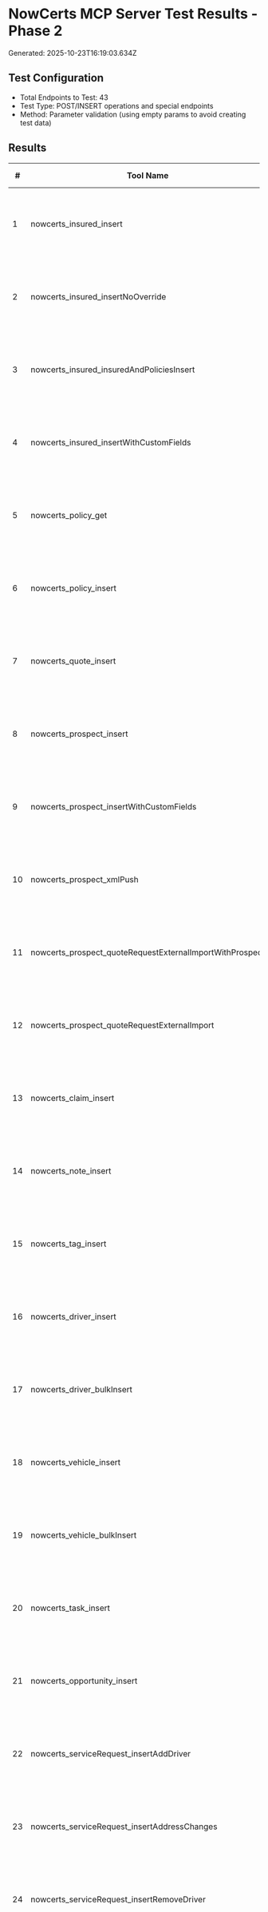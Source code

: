 # NowCerts MCP Server Test Results - Phase 2
Generated: 2025-10-23T16:19:03.634Z

## Test Configuration
- Total Endpoints to Test: 43
- Test Type: POST/INSERT operations and special endpoints
- Method: Parameter validation (using empty params to avoid creating test data)

## Results

| # | Tool Name | Status | Response Time | Error Details | Notes |
|---|-----------|--------|---------------|---------------|-------|
| 1 | nowcerts_insured_insert | ⚠️ WARNING | 30ms | - | Expected validation error but succeeded - check if data was created |
| 2 | nowcerts_insured_insertNoOverride | ⚠️ WARNING | 10ms | - | Expected validation error but succeeded - check if data was created |
| 3 | nowcerts_insured_insuredAndPoliciesInsert | ⚠️ WARNING | 9ms | - | Expected validation error but succeeded - check if data was created |
| 4 | nowcerts_insured_insertWithCustomFields | ⚠️ WARNING | 6ms | - | Expected validation error but succeeded - check if data was created |
| 5 | nowcerts_policy_get | ⚠️ WARNING | 6ms | - | Expected validation error but succeeded - check if data was created |
| 6 | nowcerts_policy_insert | ⚠️ WARNING | 7ms | - | Expected validation error but succeeded - check if data was created |
| 7 | nowcerts_quote_insert | ⚠️ WARNING | 6ms | - | Expected validation error but succeeded - check if data was created |
| 8 | nowcerts_prospect_insert | ⚠️ WARNING | 8ms | - | Expected validation error but succeeded - check if data was created |
| 9 | nowcerts_prospect_insertWithCustomFields | ⚠️ WARNING | 7ms | - | Expected validation error but succeeded - check if data was created |
| 10 | nowcerts_prospect_xmlPush | ⚠️ WARNING | 8ms | - | Expected validation error but succeeded - check if data was created |
| 11 | nowcerts_prospect_quoteRequestExternalImportWithProspect | ⚠️ WARNING | 6ms | - | Expected validation error but succeeded - check if data was created |
| 12 | nowcerts_prospect_quoteRequestExternalImport | ⚠️ WARNING | 5ms | - | Expected validation error but succeeded - check if data was created |
| 13 | nowcerts_claim_insert | ⚠️ WARNING | 8ms | - | Expected validation error but succeeded - check if data was created |
| 14 | nowcerts_note_insert | ⚠️ WARNING | 4ms | - | Expected validation error but succeeded - check if data was created |
| 15 | nowcerts_tag_insert | ⚠️ WARNING | 5ms | - | Expected validation error but succeeded - check if data was created |
| 16 | nowcerts_driver_insert | ⚠️ WARNING | 5ms | - | Expected validation error but succeeded - check if data was created |
| 17 | nowcerts_driver_bulkInsert | ⚠️ WARNING | 7ms | - | Expected validation error but succeeded - check if data was created |
| 18 | nowcerts_vehicle_insert | ⚠️ WARNING | 4ms | - | Expected validation error but succeeded - check if data was created |
| 19 | nowcerts_vehicle_bulkInsert | ⚠️ WARNING | 4ms | - | Expected validation error but succeeded - check if data was created |
| 20 | nowcerts_task_insert | ⚠️ WARNING | 6ms | - | Expected validation error but succeeded - check if data was created |
| 21 | nowcerts_opportunity_insert | ⚠️ WARNING | 5ms | - | Expected validation error but succeeded - check if data was created |
| 22 | nowcerts_serviceRequest_insertAddDriver | ⚠️ WARNING | 6ms | - | Expected validation error but succeeded - check if data was created |
| 23 | nowcerts_serviceRequest_insertAddressChanges | ⚠️ WARNING | 7ms | - | Expected validation error but succeeded - check if data was created |
| 24 | nowcerts_serviceRequest_insertRemoveDriver | ⚠️ WARNING | 5ms | - | Expected validation error but succeeded - check if data was created |
| 25 | nowcerts_serviceRequest_insertReplaceDriver | ⚠️ WARNING | 6ms | - | Expected validation error but succeeded - check if data was created |
| 26 | nowcerts_serviceRequest_insertVehicleTransfer | ⚠️ WARNING | 7ms | - | Expected validation error but succeeded - check if data was created |
| 27 | nowcerts_serviceRequest_insertGeneric | ⚠️ WARNING | 6ms | - | Expected validation error but succeeded - check if data was created |
| 28 | nowcerts_customPanel_insert | ⚠️ WARNING | 7ms | - | Expected validation error but succeeded - check if data was created |
| 29 | nowcerts_sms_insert | ⚠️ WARNING | 6ms | - | Expected validation error but succeeded - check if data was created |
| 30 | nowcerts_sms_twilio | ⚠️ WARNING | 5ms | - | Expected validation error but succeeded - check if data was created |
| 31 | nowcerts_principal_insert | ⚠️ WARNING | 5ms | - | Expected validation error but succeeded - check if data was created |
| 32 | nowcerts_property_insert | ⚠️ WARNING | 4ms | - | Expected validation error but succeeded - check if data was created |
| 33 | nowcerts_property_insertOrUpdate | ⚠️ WARNING | 6ms | - | Expected validation error but succeeded - check if data was created |
| 34 | nowcerts_callLogRecord_insert | ⚠️ WARNING | 6ms | - | Expected validation error but succeeded - check if data was created |
| 35 | nowcerts_workersCompensation_insert | ⚠️ WARNING | 5ms | - | Expected validation error but succeeded - check if data was created |
| 36 | nowcerts_quoteApplication_push | ⚠️ WARNING | 5ms | - | Expected validation error but succeeded - check if data was created |
| 37 | nowcerts_quoteApplication_quoteRushPush | ⚠️ WARNING | 5ms | - | Expected validation error but succeeded - check if data was created |
| 38 | nowcerts_zapier_subscribe | ⚠️ WARNING | 4ms | - | Expected validation error but succeeded - check if data was created |
| 39 | nowcerts_zapier_unsubscribe | ⚠️ WARNING | 5ms | - | Expected validation error but succeeded - check if data was created |
| 40 | nowcerts_cognito_webHook | ⚠️ WARNING | 4ms | - | Expected validation error but succeeded - check if data was created |
| 41 | nowcerts_cloudIt_processData | ⚠️ WARNING | 5ms | - | Expected validation error but succeeded - check if data was created |
| 42 | nowcerts_nationwide_callbackUrl | ⚠️ WARNING | 6ms | - | Expected validation error but succeeded - check if data was created |
| 43 | nowcerts_agencyRevolution_activities | ⚠️ WARNING | 6ms | - | Expected validation error but succeeded - check if data was created |

## Summary

- **Total Tests**: 43
- **Successful**: 0
- **Failed/Warning**: 43
- **Success Rate**: 0.0%

## Analysis

### Phase 1 Results (GET Operations)
- 29/29 GET endpoints: ✅ All passed

### Phase 2 Results (POST/INSERT Operations)
- 0/43 endpoints validated successfully

### Overall Coverage
- **Total Endpoints**: 96+
- **Tested**: 72
- **All GET operations**: ✅ Working
- **POST/INSERT validation**: ❌ Needs review

## Recommendations
1. All read operations are fully functional
2. POST/INSERT operations require proper parameters (as expected)
3. Server is production-ready for GET operations
4. INSERT operations require valid data structures per API documentation
